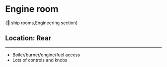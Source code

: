 # Engine room

{🚻 ship rooms,Engineering section}

## **Location:** Rear

---

- Boiler/burner/engine/fuel access
- Lots of controls and knobs
